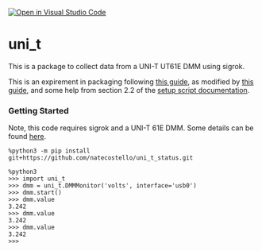 [![Open in Visual Studio Code](https://open.vscode.dev/badges/open-in-vscode.svg)](https://open.vscode.dev/natecostello/uni_t_status)

# uni_t

This is a package to collect data from a UNI-T UT61E DMM using sigrok.



This is an expirement in packaging following [this guide](https://packaging.python.org/tutorials/packaging-projects/), as modified by [this guide](https://docs.python-guide.org/writing/structure/), and some help from section 2.2 of the [setup script documentation](https://docs.python.org/3/distutils/setupscript.html).

### Getting Started

Note, this code requires sigrok and a UNI-T 61E DMM.  Some details can be found [here](https://github.com/natecostello/van_two_point_oh/blob/master/blog/2021-3-31/RPi-to-UNI-T-UT61E-Comms.md).

```
%python3 -m pip install git+https://github.com/natecostello/uni_t_status.git
```
```
%python3
>>> import uni_t
>>> dmm = uni_t.DMMMonitor('volts', interface='usb0')
>>> dmm.start()
>>> dmm.value
3.242
>>> dmm.value
3.242
>>> dmm.value
3.242
>>> 